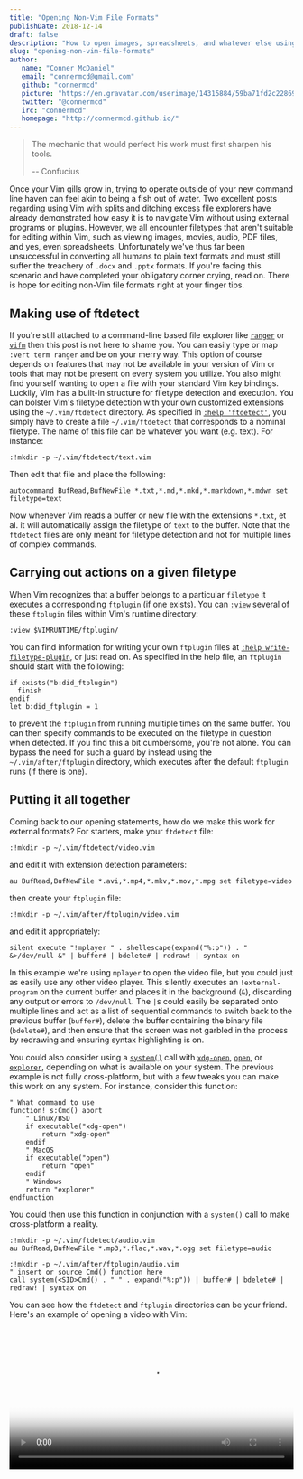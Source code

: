 ```yaml
---
title: "Opening Non-Vim File Formats"
publishDate: 2018-12-14
draft: false
description: "How to open images, spreadsheets, and whatever else using Vim"
slug: "opening-non-vim-file-formats"
author:
   name: "Conner McDaniel"
   email: "connermcd@gmail.com"
   github: "connermcd"
   picture: "https://en.gravatar.com/userimage/14315884/59ba71fd2c2286907838b5afd0b77bef?size=400"
   twitter: "@connermcd"
   irc: "connermcd"
   homepage: "http://connermcd.github.io/"
---
```


> The mechanic that would perfect his work must first sharpen his tools.
>
> -- Confucius

Once your Vim gills grow in, trying to operate outside of your new command line haven can feel akin to being a fish out of water. Two excellent posts regarding [using Vim with splits][1] and [ditching excess file explorers][2] have already demonstrated how easy it is to navigate Vim without using external programs or plugins. However, we all encounter filetypes that aren't suitable for editing within Vim, such as viewing images, movies, audio, PDF files, and yes, even spreadsheets. Unfortunately we've thus far been unsuccessful in converting all humans to plain text formats and must still suffer the treachery of `.docx` and `.pptx` formats. If you're facing this scenario and have completed your obligatory corner crying, read on. There is hope for editing non-Vim file formats right at your finger tips.

## Making use of ftdetect

If you're still attached to a command-line based file explorer like [`ranger`][program-ranger] or [`vifm`][program-vifm] then this post is not here to shame you. You can easily type or map `:vert term ranger` and be on your merry way. This option of course depends on features that may not be available in your version of Vim or tools that may not be present on every system you utilize. You also might find yourself wanting to open a file with your standard Vim key bindings. Luckily, Vim has a built-in structure for filetype detection and execution. You can bolster Vim's filetype detection with your own customized extensions using the `~/.vim/ftdetect` directory. As specified in [`:help 'ftdetect'`][help-ftdetect], you simply have to create a file `~/.vim/ftdetect` that corresponds to a nominal filetype. The name of this file can be whatever you want (e.g. text). For instance:

```vim
:!mkdir -p ~/.vim/ftdetect/text.vim
```

Then edit that file and place the following:

```vim
autocommand BufRead,BufNewFile *.txt,*.md,*.mkd,*.markdown,*.mdwn set filetype=text
```

Now whenever Vim reads a buffer or new file with the extensions `*.txt`, et al. it will automatically assign the filetype of `text` to the buffer. Note that the `ftdetect` files are only meant for filetype detection and not for multiple lines of complex commands.

## Carrying out actions on a given filetype

When Vim recognizes that a buffer belongs to a particular `filetype` it executes a corresponding `ftplugin` (if one exists). You can [`:view`][cmd-view] several of these `ftplugin` files within Vim's runtime directory:

```vim
:view $VIMRUNTIME/ftplugin/
```

You can find information for writing your own `ftplugin` files at [`:help write-filetype-plugin`][help-write-filetype-plugin], or just read on. As specified in the help file, an `ftplugin` should start with the following:

```vim
if exists("b:did_ftplugin")
  finish
endif
let b:did_ftplugin = 1
```

to prevent the `ftplugin` from running multiple times on the same buffer. You can then specify commands to be executed on the filetype in question when detected. If you find this a bit cumbersome, you're not alone. You can bypass the need for such a guard by instead using the `~/.vim/after/ftplugin` directory, which executes after the default `ftplugin` runs (if there is one).

## Putting it all together

Coming back to our opening statements, how do we make this work for external formats? For starters, make your `ftdetect` file:

```vim
:!mkdir -p ~/.vim/ftdetect/video.vim
```

and edit it with extension detection parameters:

```vim
au BufRead,BufNewFile *.avi,*.mp4,*.mkv,*.mov,*.mpg set filetype=video
```

then create your `ftplugin` file:

```vim
:!mkdir -p ~/.vim/after/ftplugin/video.vim
```

and edit it appropriately:

```vim
silent execute "!mplayer " . shellescape(expand("%:p")) . " &>/dev/null &" | buffer# | bdelete# | redraw! | syntax on
```

In this example we're using `mplayer` to open the video file, but you could just as easily use any other video player. This silently executes an `!external-program` on the current buffer and places it in the background (`&`), discarding any output or errors to `/dev/null`. The `|`s could easily be separated onto multiple lines and act as a list of sequential commands to switch back to the previous buffer (`buffer#`), delete the buffer containing the binary file (`bdelete#`), and then ensure that the screen was not garbled in the process by redrawing and ensuring syntax highlighting is on.

You could also consider using a [`system()`][func-system] call with [`xdg-open`][program-xdg-open], [`open`][program-open], or [`explorer`][program-explorer], depending on what is available on your system. The previous example is not fully cross-platform, but with a few tweaks you can make this work on any system. For instance, consider this function:

```vim
" What command to use
function! s:Cmd() abort
    " Linux/BSD
    if executable("xdg-open")
        return "xdg-open"
    endif
    " MacOS
    if executable("open")
        return "open"
    endif
    " Windows
    return "explorer"
endfunction
```

You could then use this function in conjunction with a `system()` call to make cross-platform a reality.

```vim
:!mkdir -p ~/.vim/ftdetect/audio.vim
au BufRead,BufNewFile *.mp3,*.flac,*.wav,*.ogg set filetype=audio

:!mkdir -p ~/.vim/after/ftplugin/audio.vim
" insert or source Cmd() function here
call system(<SID>Cmd() . " " . expand("%:p")) | buffer# | bdelete# | redraw! | syntax on
```

You can see how the `ftdetect` and `ftplugin` directories can be your friend. Here's an example of opening a video with Vim:

<video controls width="100%" poster="../connermcd-opening-non-vim-file-formats/cut.png">
<source src="../connermcd-opening-non-vim-file-formats/cut.mp4" type="video/mp4">
<source src="../connermcd-opening-non-vim-file-formats/cut.webm" type="video/webm">
<source src="../connermcd-opening-non-vim-file-formats/cut.ogv" type="video/ogg">
Sorry, your browser doesn't support embedded videos, but <a href="../connermcd-opening-non-vim-file-formats/cut.mp4">you can download it</a>.
</video>


[1]: /2018/one-vim/
[2]: /2018/death-by-a-thousand-files/
[cmd-view]: http://vimdoc.sourceforge.net/htmldoc/editing.html#:view
[func-system]: http://vimdoc.sourceforge.net/htmldoc/eval.html#system()
[help-ftdetect]: http://vimdoc.sourceforge.net/htmldoc/filetype.html#ftdetect
[help-write-filetype-plugin]: http://vimdoc.sourceforge.net/htmldoc/usr_41.html#write-filetype-plugin
[program-explorer]: https://ss64.com/nt/explorer.html
[program-open]: https://ss64.com/osx/open.html
[program-ranger]: https://ranger.github.io/
[program-vifm]: https://vifm.info/
[program-xdg-open]: https://ss64.com/bash/xdg-open.html
